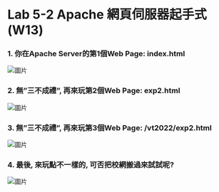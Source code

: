<H1>Lab 5-2 Apache 網頁伺服器起手式 (W13)</H1>

<H3>1. 你在Apache Server的第1個Web Page: index.html</H3>

![圖片](https://user-images.githubusercontent.com/16370565/168458985-af4e6453-18d2-428c-a5a9-341fe3de8111.png)


<H3>2. 無”三不成禮”, 再來玩第2個Web Page: exp2.html</H3>

![圖片](https://user-images.githubusercontent.com/16370565/168459004-d7b92b4e-a665-4ea0-8eba-f9fc717d5ec7.png)


<H3>3. 無”三不成禮”, 再來玩第3個Web Page: /vt2022/exp2.html</H3>

![圖片](https://user-images.githubusercontent.com/16370565/168459037-1f298004-6989-450d-aafc-359e5f0296e3.png)

<H3>4. 最後, 來玩點不一樣的, 可否把校網搬過來試試呢? </H3>

![圖片](https://user-images.githubusercontent.com/16370565/168459055-3abcccb5-9cc3-42e8-8a61-7efc94b0f22b.png)
